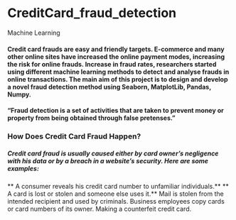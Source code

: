 # CreditCard_fraud_detection
Machine Learning
#### Credit card frauds are easy and friendly targets. E-commerce and many other online sites have increased the online payment modes, increasing the risk for online frauds. Increase in fraud rates, researchers started using different machine learning methods to detect and analyse frauds in online transactions. The main aim of this project is to design and develop a novel fraud detection method using Seaborn, MatplotLib, Pandas, Numpy.

#### “Fraud detection is a set of activities that are taken to prevent money or property from being obtained through false pretenses.”
### How Does Credit Card Fraud Happen?
##### Credit card fraud is usually caused either by card owner’s negligence with his data or by a breach in a website’s security. Here are some examples:

** A consumer reveals his credit card number to unfamiliar individuals.** 
** A card is lost or stolen and someone else uses it.** 
Mail is stolen from the intended recipient and used by criminals.
Business employees copy cards or card numbers of its owner.
Making a counterfeit credit card.


